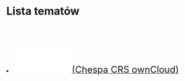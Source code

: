 <link type="text/css" rel="stylesheet" href="/docs/assets/css/style.css" />

# Lista tematów
<br/><br/>
<ls>
  <br>
  <li><a href="ownCloudManual.html"><span style="font-size: 24px"><img width="30%" height="30%" src="/docs/assets/images/logoOwnClod.svg"/>(Chespa CRS ownCloud)</span></a></li>
</ls>



